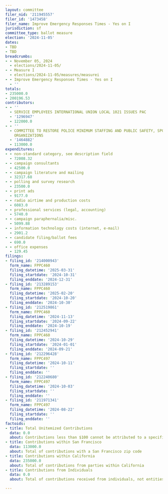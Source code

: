 ```yaml
---
layout: committee
filer_nid: '211945557'
filer_id: '1473458'
filer_name: Improve Emergency Responses Times - Yes on I
jurisdiction: sf
committee_type: ballot measure
election: '2024-11-05'
dates:
- TBD
- TBD
breadcrumbs:
- - November 05, 2024
  - elections/2024-11-05/
- - Measure I
  - elections/2024-11-05/measures/measurei
- - Improve Emergency Responses Times - Yes on I
  - ''
totals:
- 235000.0
- 200196.53
contributors:
- - ''
  - SERVICE EMPLOYEES INTERNATIONAL UNION LOCAL 1021 ISSUES PAC
  - '1296947'
  - 122000.0
- - ''
  - COMMITTEE TO RESTORE POLICE MINIMUM STAFFING AND PUBLIC SAFETY, SPONSORED BY LABOR
    ORGANIZATIONS
  - '1464882'
  - 113000.0
expenditures:
- - non-standard category, see description field
  - 72008.32
- - campaign consultants
  - 42500.0
- - campaign literature and mailing
  - 32317.68
- - polling and survey research
  - 23500.0
- - print ads
  - 9177.0
- - radio airtime and production costs
  - 6083.0
- - professional services (legal, accounting)
  - 5740.0
- - campaign paraphernalia/misc.
  - 5099.88
- - information technology costs (internet, e-mail)
  - 2901.2
- - candidate filing/ballot fees
  - 690.0
- - office expenses
  - 129.45
filings:
- filing_id: '214000943'
  form_name: FPPC460
  filing_datetime: '2025-03-31'
  filing_startdate: '2024-10-31'
  filing_enddate: '2024-12-31'
- filing_id: '213289153'
  form_name: FPPC460
  filing_datetime: '2025-02-20'
  filing_startdate: '2024-10-20'
  filing_enddate: '2024-10-30'
- filing_id: '212519861'
  form_name: FPPC460
  filing_datetime: '2024-11-13'
  filing_startdate: '2024-09-22'
  filing_enddate: '2024-10-19'
- filing_id: '212452941'
  form_name: FPPC460
  filing_datetime: '2024-10-29'
  filing_startdate: '2024-01-01'
  filing_enddate: '2024-09-21'
- filing_id: '212296428'
  form_name: FPPC497
  filing_datetime: '2024-10-11'
  filing_startdate: ''
  filing_enddate: ''
- filing_id: '212240680'
  form_name: FPPC497
  filing_datetime: '2024-10-03'
  filing_startdate: ''
  filing_enddate: ''
- filing_id: '211971341'
  form_name: FPPC497
  filing_datetime: '2024-08-22'
  filing_startdate: ''
  filing_enddate: ''
factoids:
- title: Total Unitemized Contributions
  data: 0.0
  about: Contributions less than $100 cannot be attributed to a specific individual
- title: Contributions within San Francisco
  data: 113000.0
  about: Total of contributions with a San Francisco zip code
- title: Contributions within California
  data: 235000.0
  about: Total of contributions from parties within California
- title: Contributions from Individuals
  data: 0.0
  about: Total of contributions received from individuals, not entities

---
```


